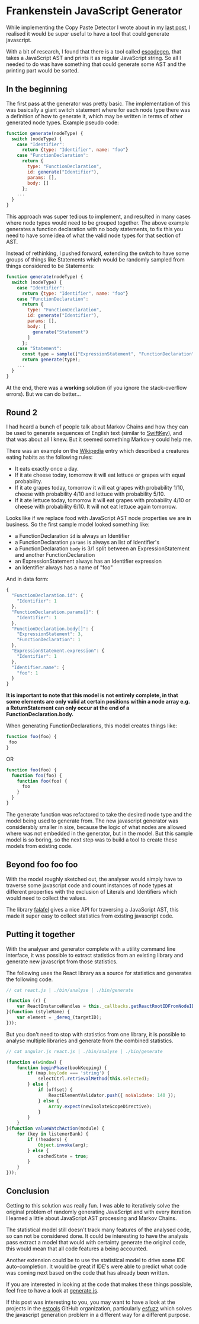 <meta name="tags" content="javascript,ast" />
<meta name="published" content="2016-01-04" />

# Frankenstein JavaScript Generator

While implementing the Copy Paste Detector I wrote about in my [last post](#/post/02-javascript-copy-paste-detection), I realised it would be super useful to have a tool that could generate javascript.

With a bit of research, I found that there is a tool called [escodegen](https://github.com/estools/escodegen), that takes a JavaScript AST and prints it as regular JavaScript string. So all I needed to do was have something that could generate some AST and the printing part would be sorted.

## In the beginning

The first pass at the generator was pretty basic. The implementation of this was basically a giant switch statement where for each node type there was a definition of how to generate it, which may be written in terms of other generated node types. Example pseudo code:

```javascript
function generate(nodeType) {
  switch (nodeType) {
    case "Identifier":
      return {type: "Identifier", name: "foo"}
    case "FunctionDeclaration":
      return {
        type: "FunctionDeclaration",
        id: generate("Identifier"),
        params: [],
        body: []
      };
    ...
  }
}
```

This approach was super tedious to implement, and resulted in many cases where node types would need to be grouped together. The above example generates a function declaration with no body statements, to fix this you need to have some idea of what the valid node types for that section of AST.

Instead of rethinking, I pushed forward, extending the switch to have some groups of things like Statements which would be randomly sampled from things considered to be Statements:

```javascript
function generate(nodeType) {
  switch (nodeType) {
    case "Identifier":
      return {type: "Identifier", name: "foo"}
    case "FunctionDeclaration":
      return {
        type: "FunctionDeclaration",
        id: generate("Identifier"),
        params: [],
        body: [
          generate("Statement")
        ]
      };
    case "Statement":
      const type = sample(["ExpressionStatement", "FunctionDeclaration"]);
      return generate(type);
    ...
  }
}
```

At the end, there was a **working** solution (if you ignore the stack-overflow errors). But we can do better...

## Round 2

I had heard a bunch of people talk about Markov Chains and how they can be used to generate sequences of English text (similar to [SwiftKey](https://swiftkey.com/en)), and that was about all I knew. But it seemed something Markov-y could help me.

There was an example on the [Wikipedia](https://en.wikipedia.org/wiki/Markov_chain) entry which described a creatures eating habits as the following rules:
* It eats exactly once a day.
* If it ate cheese today, tomorrow it will eat lettuce or grapes with equal probability.
* If it ate grapes today, tomorrow it will eat grapes with probability 1/10, cheese with probability 4/10 and lettuce with probability 5/10.
* If it ate lettuce today, tomorrow it will eat grapes with probability 4/10 or cheese with probability 6/10. It will not eat lettuce again tomorrow.

Looks like if we replace food with JavaScript AST node properties we are in business. So the first sample model looked something like:

* a FunctionDeclaration `id` is always an Identifier
* a FunctionDeclaration `params` is always an list of Identifier's
* a FunctionDeclaration `body` is 3/1 split between an ExpressionStatement and another FunctionDeclaration
* an ExpressionStatement always has an Identifier expression 
* an Identifier always has a name of "foo"

And in data form:

```javascript
{
  "FunctionDeclaration.id": {
    "Identifier": 1
  },
  "FunctionDeclaration.params[]": {
    "Identifier": 1
  },
  "FunctionDeclaration.body[]": {
    "ExpressionStatement": 3,
    "FunctionDeclaration": 1
  },
  "ExpressionStatement.expression": {
    "Identifier": 1
  },
  "Identifier.name": {
    "foo": 1
  }
}
```

**It is important to note that this model is not entirely complete, in that some elements are only valid at certain positions within a node array e.g. a ReturnStatement can only occur at the end of a FunctionDeclaration.body.**

When generating FunctionDeclarations, this model creates things like:

```javascript
function foo(foo) {
 foo
}
```
OR
```javascript
function foo(foo) {
  function foo(foo) {
    function foo(foo) {
      foo
    }
  }
}
```

The generate function was refactored to take the desired node type and the model being used to generate from. The new javascript generator was considerably smaller in size, because the logic of what nodes are allowed where was not embedded in the generator, but in the model. But this sample model is so boring, so the next step was to build a tool to create these models from existing code.

## Beyond foo foo foo

With the model roughly sketched out, the analyser would simply have to traverse some javascript code and count instances of node types at different properties with the exclusion of Literals and Identifiers which would need to collect the values.

The library [falafel](https://github.com/substack/node-falafel) gives a nice API for traversing a JavaScript AST, this made it super easy to collect statistics from existing javascript code.

## Putting it together

With the analyser and generator complete with a utility command line interface, it was possible to extract statistics from an existing library and generate new javascript from those statistics.

The following uses the React library as a source for statistics and generates the following code.

```javascript
// cat react.js | ./bin/analyse | ./bin/generate

(function (r) {
    var ReactInstanceHandles = this._callbacks.getReactRootIDFromNodeID(30);
}(function (styleName) {
    var element = _dereq_(targetID);
}));
```

But you don't need to stop with statistics from one library, it is possible to analyse multiple libraries and generate from the combined statistics.

```javascript
// cat angular.js react.js | ./bin/analyse | ./bin/generate

(function e(window) {
    function beginPhase(bookKeeping) {
        if (map.keyCode === 'string') {
            selectCtrl.retrievalMethod(this.selected);
        } else {
            if (offset) {
                ReactElementValidator.push({ noValidate: 140 });
            } else {
                Array.expect(newIsolateScopeDirective);
            }
        }
    }
}(function valueWatchAction(module) {
    for (key in listenerBank) {
        if (!headers) {
            Object.invoke(arg);
        } else {
            cachedState = true;
        }
    }
}));
```

## Conclusion

Getting to this solution was really fun. I was able to iteratively solve the original problem of randomly generating JavaScript and with every iteration I learned a little about JavaScript AST processing and Markov Chains.

The statistical model still doesn't track many features of the analysed code, so can not be considered done. It could be interesting to have the analysis pass extract a model that would with certainty generate the original code, this would mean that all code features a being accounted.

Another extension could be to use the statistical model to drive some IDE auto-completion. It would be great if IDE's were able to predict what code was coming next based on the code that has already been written.

If you are interested in looking at the code that makes these things possible, feel free to have a look at [generate.js](https://github.com/akiellor/generate.js).

If this post was interesting to you, you may want to have a look at the projects in the [estools](https://github.com/estools) GitHub organization, particularly [esfuzz](https://github.com/estools/esfuzz) which solves the javascript generation problem in a different way for a different purpose.
